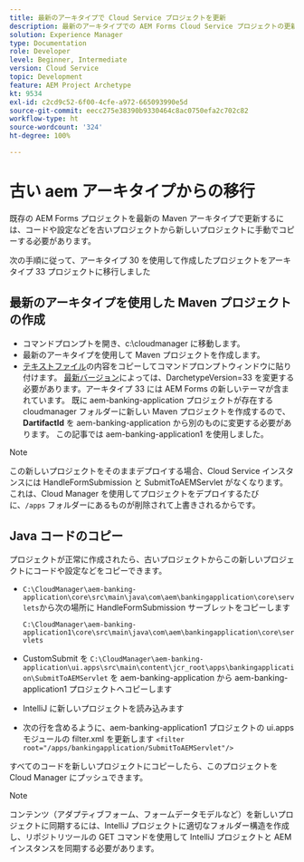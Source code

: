 ```yaml
---
title: 最新のアーキタイプで Cloud Service プロジェクトを更新
description: 最新のアーキタイプでの AEM Forms Cloud Service プロジェクトの更新
solution: Experience Manager
type: Documentation
role: Developer
level: Beginner, Intermediate
version: Cloud Service
topic: Development
feature: AEM Project Archetype
kt: 9534
exl-id: c2cd9c52-6f00-4cfe-a972-665093990e5d
source-git-commit: eecc275e38390b9330464c8ac0750efa2c702c82
workflow-type: ht
source-wordcount: '324'
ht-degree: 100%

---
```


# 古い aem アーキタイプからの移行

既存の AEM Forms プロジェクトを最新の Maven アーキタイプで更新するには、コードや設定などを古いプロジェクトから新しいプロジェクトに手動でコピーする必要があります。

次の手順に従って、アーキタイプ 30 を使用して作成したプロジェクトをアーキタイプ 33 プロジェクトに移行しました

## 最新のアーキタイプを使用した Maven プロジェクトの作成

* コマンドプロンプトを開き、c:\cloudmanager に移動します。
* 最新のアーキタイプを使用して Maven プロジェクトを作成します。
* [テキストファイル](assets/creating-maven-project.txt)の内容をコピーしてコマンドプロンプトウィンドウに貼り付けます。 [最新バージョン](https://github.com/adobe/aem-project-archetype/releases)によっては、DarchetypeVersion=33 を変更する必要があります。アーキタイプ 33 には AEM Forms の新しいテーマが含まれています。
既に aem-banking-application プロジェクトが存在する cloudmanager フォルダーに新しい Maven プロジェクトを作成するので、**DartifactId** を aem-banking-application から別のものに変更する必要があります。 この記事では aem-banking-application1 を使用しました。

>[!NOTE]
>
>この新しいプロジェクトをそのままデプロイする場合、Cloud Service インスタンスには HandleFormSubmission と SubmitToAEMServlet がなくなります。 これは、Cloud Manager を使用してプロジェクトをデプロイするたびに、`/apps` フォルダーにあるものが削除されて上書きされるからです。

## Java コードのコピー

プロジェクトが正常に作成されたら、古いプロジェクトからこの新しいプロジェクトにコードや設定などをコピーできます。

* ```C:\CloudManager\aem-banking-application\core\src\main\java\com\aem\bankingapplication\core\servlets```から次の場所に HandleFormSubmission サーブレットをコピーします

  ```C:\CloudManager\aem-banking-application1\core\src\main\java\com\aem\bankingapplication\core\servlets```

* CustomSubmit を
  ```C:\CloudManager\aem-banking-application\ui.apps\src\main\content\jcr_root\apps\bankingapplication\SubmitToAEMServlet``` を aem-banking-application から aem-banking-application1 プロジェクトへコピーします

* IntelliJ に新しいプロジェクトを読み込みます

* 次の行を含めるように、aem-banking-application1 プロジェクトの ui.apps モジュールの filter.xml を更新します
  ```<filter root="/apps/bankingapplication/SubmitToAEMServlet"/>```

すべてのコードを新しいプロジェクトにコピーしたら、このプロジェクトを Cloud Manager にプッシュできます。

>[!NOTE]
>
>コンテンツ（アダプティブフォーム、フォームデータモデルなど）を新しいプロジェクトに同期するには、IntelliJ プロジェクトに適切なフォルダー構造を作成し、リポジトリツールの GET コマンドを使用して IntelliJ プロジェクトと AEM インスタンスを同期する必要があります。

